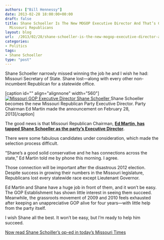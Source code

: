 ```yaml
---
authors: ["Bill Hennessy"]
date: 2013-02-28 18:00:00+00:00
draft: false
title: Shane Schoeller Is The New MOGOP Executive Director And That’s Great News For
  Missouri Republicans
layout: blog
url:  /2013/02/28/shane-schoeller-is-the-new-mogop-executive-director-and-thats-great-news-for-missouri-republicans/
categories:
- Politics
tags:
- Shane Schoeller
type: "post"
---
```


Shane Schoeller narrowly missed winning the job he and I wish he had: Missouri Secretary of State. Shane lost—along with every other non-incumbent Republican for a statewide office.

[caption id="" align="alignnone" width="560"][![Missouri GOP Executive Director Shane Schoeller](https://hennessysview.com/wp-content/uploads/2013/02/Schoeller_thumb.jpg)
](https://hennessysview.com/wp-content/uploads/2013/02/Schoeller.jpg) Shane Schoeller becomes the new Missouri Republican Party Executive Director. Party Chairman Ed Martin made the announcement on February 28, 2013[/caption]

The good news is that Missouri Republican Chairman, **[Ed Martin, has tapped Shane Schoeller as the party’s Executive Director](https://www.mogop.org/2013/02/6797/).**

There were some fabulous candidates under consideration, which made the selection process difficult.

“Shane’s a good solid conservative and he has connections across the state,” Ed Martin told me by phone this morning. I agree.

Those connection will be important after the disastrous 2012 election. Despite success in growing their numbers in the Missouri legislature, Republicans lost every statewide race except Lieutenant Governor.

Ed Martin and Shane have a huge job in front of them, and it won’t be easy. The GOP Establishment has shown little interest in seeing them succeed. Meanwhile, the grassroots movement of 2009 and 2010 feels exhausted after keeping an unappreciative GOP alive for four years—with little help from the party itself.

I wish Shane all the best. It won’t be easy, but I’m ready to help him succeed.

[Now read Shane Schoiller’s op-ed in today’s Missouri Times](https://themissouritimes.com/1147/op-ed-by-shane-schoeller-the-republican-partys-way-forward/)
